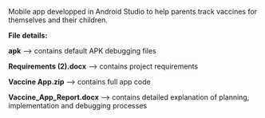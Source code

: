 Mobile app developped in Android Studio to help parents track vaccines for themselves and their children.

**File details:**

**apk** --> contains default APK debugging files

**Requirements (2).docx** --> contains project requirements

**Vaccine App.zip** --> contains full app code

**Vaccine_App_Report.docx** --> contains detailed explanation of planning, implementation and debugging processes
